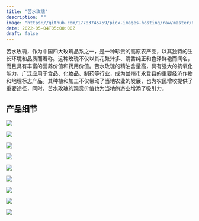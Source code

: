 ```yaml
---
title: "苦水玫瑰"
description: ""
image: "https://github.com/17783745759/picx-images-hosting/raw/master/87c583580e32711a4db11e2d328f6504_.3go9pjv6ha.webp"
date: 2022-05-04T05:00:00Z
draft: false
---
```


苦水玫瑰，作为中国四大玫瑰品系之一，是一种珍贵的高原农产品，以其独特的生长环境和品质而著称。这种玫瑰不仅以其花繁汁多、清香纯正和色泽鲜艳而闻名，而且具有丰富的营养价值和药用价值。苦水玫瑰的精油含量高，具有强大的抗氧化能力，广泛应用于食品、化妆品、制药等行业，成为兰州市永登县的重要经济作物和地理标志产品。其种植和加工不仅带动了当地农业的发展，也为农民增收提供了重要途径，同时，苦水玫瑰的观赏价值也为当地旅游业增添了吸引力。

## 产品细节

![](https://github.com/17783745759/picx-images-hosting/raw/master/87c583580e32711a4db11e2d328f6504_.3go9pjv6ha.webp)

![](https://github.com/17783745759/picx-images-hosting/raw/master/18cd469c650ed5623fc4fa6273b2dc90_.sytf730vl.webp)

![](https://github.com/17783745759/picx-images-hosting/raw/master/399b7ee07ab15b2227ab5dfb718a62cc_.6wqlhn6ct1.webp)

![](https://github.com/17783745759/picx-images-hosting/raw/master/2a675f19c8636cb8bcd79661cb7fdf29_.51e0p0v0lw.webp)

![](https://github.com/17783745759/picx-images-hosting/raw/master/44e344e2cac511f1aeac5bae4f4ed708_.3d4nru4zje.webp)

![](https://github.com/17783745759/picx-images-hosting/raw/master/cb71faf917e2b20303d6296befe862f7_.ibzm1q2br.webp)

![](https://github.com/17783745759/picx-images-hosting/raw/master/5860d47ff5f1e92ce5a46a635a73facd_.32htyoqd13.webp)

![](https://github.com/17783745759/picx-images-hosting/raw/master/93568d450a492ffd5d324ec86cb20a59_.1021amrzju.webp)

![](https://github.com/17783745759/picx-images-hosting/raw/master/11a98b0c0a7184d045751e3a8d1c30af_.4ckr508yvh.webp)



